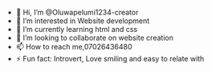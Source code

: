 - 👋 Hi, I’m @Oluwapelumi1234-creator
- 👀 I’m interested in Website development
- 🌱 I’m currently learning html and css 
- 💞️ I’m looking to collaborate on website creation 
- 📫 How to reach me,07026436480
- ⚡ Fun fact: Introvert, Love smiling and easy to relate with 

<!---
Oluwapelumi1234-creator/Oluwapelumi1234-creator is a girl. Chocolate in complexion and average in height ✨ special ✨ repository because its `README.md` (this file) appears on your GitHub profile.
You can click the Preview link to take a look at your changes.
--->
